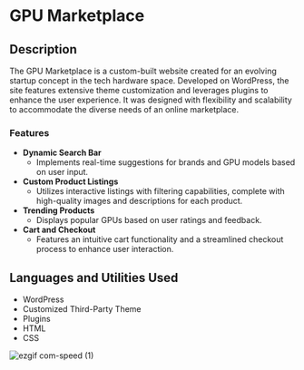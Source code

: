 # GPU Marketplace

## Description
The GPU Marketplace is a custom-built website created for an evolving startup concept in the tech hardware space. Developed on WordPress, the site features extensive theme customization and leverages plugins to enhance the user experience. It was designed with flexibility and scalability to accommodate the diverse needs of an online marketplace.

### Features
- **Dynamic Search Bar**
  - Implements real-time suggestions for brands and GPU models based on user input.
- **Custom Product Listings**
  - Utilizes interactive listings with filtering capabilities, complete with high-quality images and descriptions for each product.
- **Trending Products**
  - Displays popular GPUs based on user ratings and feedback.
- **Cart and Checkout**
  - Features an intuitive cart functionality and a streamlined checkout process to enhance user interaction.

## Languages and Utilities Used
- WordPress
- Customized Third-Party Theme
- Plugins
- HTML
- CSS

![ezgif com-speed (1)](https://github.com/user-attachments/assets/f472c4e4-3a2d-49a4-b2dd-ad2db6a5ec39)


